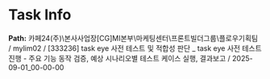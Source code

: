 # Task Info

**Path:** 카페24(주)\본사사업장\[CG]MI본부\마케팅센터\프론트빌더그룹\플로우기획팀 / mylim02 / [333236] task eye 사전 테스트 및 적합성 판단 _ task eye 사전 테스트 진행 - 주요 기능 동작 검증, 예상 시나리오별 테스트 케이스 실행, 결과보고 / 2025-09-01_00-00-00

